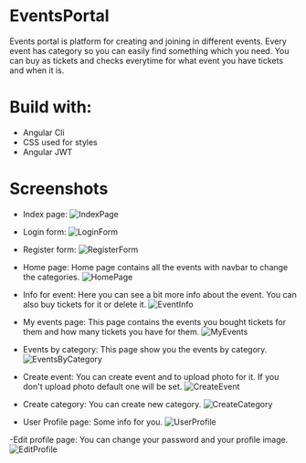 # EventsPortal
Events portal is platform for creating and joining in different events.
Every event has category so you can easily find something which you need.
You can buy as tickets and checks everytime for what event you have tickets 
and when it is.

# Build with:
- Angular Cli
- CSS used for styles
- Angular JWT

# Screenshots

- Index page:
![IndexPage](/blob/master/src/assets/img/homepage-without-user.jpg)

- Login form:
![LoginForm](/blob/master/src/assets/img/login-form.jpg)

- Register form:
![RegisterForm](/blob/master/src/assets/img/register-form.jpg)

- Home page:  Home page contains all the events with navbar to change the categories.
![HomePage](/blob/master/src/assets/img/logged-homepage.jpg)
 
- Info for event: Here you can see a bit more info about the event. You can also buy tickets for it or delete it.
![EventInfo](/blob/master/src/assets/img/event-info.jpg)
 
- My events page: This page contains the events you bought tickets for them and how many tickets you have for them.
![MyEvents](/blob/master/src/assets/img/my-events.jpg)
 
- Events by category: This page show you the events by category.
![EventsByCategory](/blob/master/src/assets/img/events-by-category.jpg)
 
- Create event: You can create event and to upload photo for it. If you don't upload photo default one will be set.
![CreateEvent](/blob/master/src/assets/img/create-event.jpg)
 
- Create category: You can create new category.
![CreateCategory](/blob/master/src/assets/img/create-category.jpg)
 
- User Profile page: Some info for you.
![UserProfile](/blob/master/src/assets/img/user-profile-page.jpg)
 
-Edit profile page: You can change your password and your profile image.
![EditProfile](/blob/master/src/assets/img/edit-profile-page.jpg)
 
 
 
